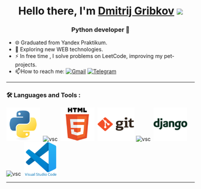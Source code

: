 <h1 align="center">Hello there, I'm <a href="https://github.com/we5h" target="_blank">Dmitrij Gribkov</a> 
<img src="https://github.com/blackcater/blackcater/raw/main/images/Hi.gif" height="32"/></h1>
<h3 align="center">Python developer 🐍</h3>

- :globe_with_meridians: Graduated from Yandex Praktikum.
- 🌱 Exploring new WEB technologies.
- :zap: In free time , I solve problems on LeetCode, improving my pet-projects.
- :mailbox:How to reach me:
<a href="mailto:weshnicolas@gmail.com">![Gmail](https://img.shields.io/badge/Gmail-D14836?style=for-the-badge&logo=gmail&logoColor=white)</a> <a href="https://telegram.me/weshnicolas">![Telegram](https://img.shields.io/badge/-Telegram-blue?style=for-the-badge&logo=appveyor)</a>


----
### :hammer_and_wrench: Languages and Tools :

<div>
  <img src="https://raw.githubusercontent.com/devicons/devicon/1119b9f84c0290e0f0b38982099a2bd027a48bf1/icons/python/python-original.svg" title="Python" alt="Python" width="90" height="90"/>&nbsp;
  <img src="https://simpleicons.org/icons/postgresql.svg" title="vsc"  alt="vsc" width="90" height="90"/>&nbsp;
  <img src="https://raw.githubusercontent.com/devicons/devicon/1119b9f84c0290e0f0b38982099a2bd027a48bf1/icons/html5/html5-original-wordmark.svg" title="HTML5" alt="HTML" width="90" height="90"/>&nbsp;
  <img src="https://raw.githubusercontent.com/devicons/devicon/1119b9f84c0290e0f0b38982099a2bd027a48bf1/icons/git/git-original-wordmark.svg" title="Git" alt="Git" width="100" height="90"/>
  <img src="https://simpleicons.org/icons/nginx.svg" title="vsc"  alt="vsc" width="90" height="90"/>&nbsp;
  <img src="https://raw.githubusercontent.com/devicons/devicon/1119b9f84c0290e0f0b38982099a2bd027a48bf1/icons/django/django-plain-wordmark.svg" title="django"  alt="django" width="90" height="90"/>&nbsp;
  <img src="https://simpleicons.org/icons/docker.svg" title="vsc"  alt="vsc" width="90" height="90"/>&nbsp;
  <img src="https://raw.githubusercontent.com/devicons/devicon/1119b9f84c0290e0f0b38982099a2bd027a48bf1/icons/vscode/vscode-original-wordmark.svg" title="vsc"  alt="vsc" width="90" height="90"/>&nbsp;
  </div>

---
